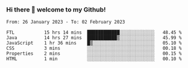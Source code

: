 ### Hi there 👋 welcome to my Github! 

<!--START_SECTION:waka-->

```text
From: 26 January 2023 - To: 02 February 2023

FTL           15 hrs 14 mins  ████████████░░░░░░░░░░░░░   48.45 %
Java          14 hrs 27 mins  ███████████▒░░░░░░░░░░░░░   45.99 %
JavaScript    1 hr 36 mins    █▒░░░░░░░░░░░░░░░░░░░░░░░   05.10 %
CSS           3 mins          ░░░░░░░░░░░░░░░░░░░░░░░░░   00.18 %
Properties    2 mins          ░░░░░░░░░░░░░░░░░░░░░░░░░   00.15 %
HTML          1 min           ░░░░░░░░░░░░░░░░░░░░░░░░░   00.10 %
```

<!--END_SECTION:waka-->

